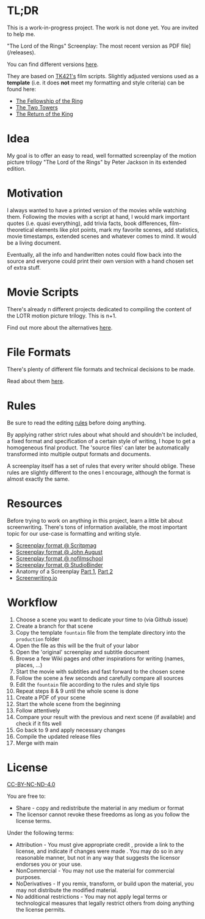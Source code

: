 # TL;DR

This is a work-in-progress project.
The work is not done yet.
You are invited to help me.

"The Lord of the Rings" Screenplay:
The most recent version as PDF file](/releases).

You can find different versions [here](release).

They are based on [TK421's](https://www.tk421.net/lotr/film/) film scripts.
Slightly adjusted versions used as a **template** (i.e. it does **not** meet my formatting and style criteria) can be found here:

* [The Fellowship of the Ring](scenes/lotr_1_fotr/template/lotr_1_fotr.template.pdf)
* [The Two Towers](scenes/lotr_2_ttt/template/lotr_2_ttt.template.pdf)
* [The Return of the King](scenes/lotr_3_rotk/template/lotr_3_rotk.template.pdf)

# Idea

My goal is to offer an easy to read, well formatted screenplay of the motion picture trilogy "The Lord of the Rings" by Peter Jackson in its extended edition.

# Motivation

I always wanted to have a printed version of the movies while watching them.
Following the movies with a script at hand, I would mark important quotes (i.e. quasi everything), add trivia facts, book differences, film-theoretical elements like plot points, mark my favorite scenes, add statistics, movie timestamps, extended scenes and whatever comes to mind. It would be a living document.

Eventually, all the info and handwritten notes could flow back into the source and everyone could print their own version with a hand chosen set of extra stuff.

# Movie Scripts

There's already n different projects dedicated to compiling the content of the LOTR motion picture trilogy.
This is n+1.

Find out more about the alternatives [here](movie_scripts.md).

# File Formats

There's plenty of different file formats and technical decisions to be made.

Read about them [here](file_formats.md).

# Rules

Be sure to read the editing [rules](rules.md) before doing anything.

By applying rather strict rules about what should and shouldn't be included, a fixed format and specification of a certain style of writing, I hope to get a homogeneous final product.
The 'source files' can later be automatically transformed into multiple output formats and documents.

A screenplay itself has a set of rules that every writer should oblige.
These rules are slightly different to the ones I encourage, although the format is almost exactly the same.

# Resources

Before trying to work on anything in this project, learn a little bit about screenwriting.
There's tons of information available, the most important topic for our use-case is formatting and writing style.

* [Screenplay format @ Scritpmag](https://scriptmag.com/screenplays/every-screenwriter-has-their-own-format)
* [Screenplay format @ John August](https://johnaugust.com/qanda/formatting)
* [Screenplay format @ nofilmschool](https://nofilmschool.com/how-to-format-a-screenplay)
* [Screenplay format @ StudioBinder](https://www.studiobinder.com/blog/brilliant-script-screenplay-format/)
* Anatomy of a Screenplay [Part 1](https://www.youtube.com/watch?v=6PLSJBTzaGw), [Part 2](https://www.youtube.com/watch?v=KUnclLt2RqQ)
* [Screenwriting.io](https://screenwriting.io/)

# Workflow

1. Choose a scene you want to dedicate your time to (via Github issue)
2. Create a branch for that scene
3. Copy the template `fountain` file from the template directory into the `production` folder
4. Open the file as this will be the fruit of your labor
5. Open the 'original' screenplay and subtitle document
6. Browse a few Wiki pages and other inspirations for writing (names, places, ...)
7. Start the movie with subtitles and fast forward to the chosen scene
8. Follow the scene a few seconds and carefully compare all sources
9. Edit the `fountain` file according to the rules and style tips
10. Repeat steps 8 & 9 until the whole scene is done
11. Create a PDF of your scene
12. Start the whole scene from the beginning
13. Follow attentively
14. Compare your result with the previous and next scene (if available) and check if it fits well
15. Go back to 9 and apply necessary changes
16. Compile the updated release files
17. Merge with main

# License

[CC-BY-NC-ND-4.0](LICENSE-CC-BY-NC-ND-4.0.md)

You are free to:

* Share - copy and redistribute the material in any medium or format
* The licensor cannot revoke these freedoms as long as you follow the license terms.

Under the following terms:

* Attribution - You must give appropriate credit , provide a link to the license, and indicate if changes were made . You may do so in any reasonable manner, but not in any way that suggests the licensor endorses you or your use.
* NonCommercial - You may not use the material for commercial purposes.
* NoDerivatives - If you remix, transform, or build upon the material, you may not distribute the modified material.
* No additional restrictions - You may not apply legal terms or technological measures that legally restrict others from doing anything the license permits.

